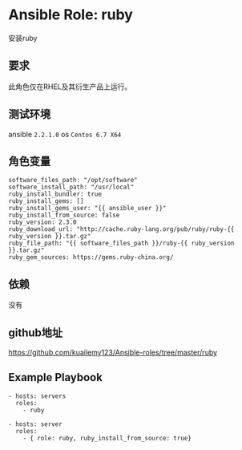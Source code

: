 # Ansible Role: ruby

安装ruby

## 要求

此角色仅在RHEL及其衍生产品上运行。

## 测试环境

ansible `2.2.1.0`
os `Centos 6.7 X64`

## 角色变量
    software_files_path: "/opt/software"
    software_install_path: "/usr/local"
    ruby_install_bundler: true
    ruby_install_gems: []
    ruby_install_gems_user: "{{ ansible_user }}"
    ruby_install_from_source: false
    ruby_version: 2.3.0
    ruby_download_url: "http://cache.ruby-lang.org/pub/ruby/ruby-{{ ruby_version }}.tar.gz"
    ruby_file_path: "{{ software_files_path }}/ruby-{{ ruby_version }}.tar.gz"
    ruby_gem_sources: https://gems.ruby-china.org/

## 依赖

没有

## github地址
https://github.com/kuailemy123/Ansible-roles/tree/master/ruby

## Example Playbook

    - hosts: servers
      roles:
        - ruby
        
    - hosts: server
      roles:
        - { role: ruby, ruby_install_from_source: true}